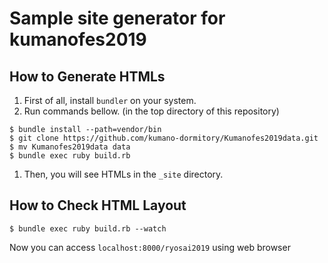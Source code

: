 # Sample site generator for kumanofes2019

## How to Generate HTMLs
1. First of all, install `bundler` on your system.
1. Run commands bellow. (in the top directory of this repository)
```
$ bundle install --path=vendor/bin
$ git clone https://github.com/kumano-dormitory/Kumanofes2019data.git
$ mv Kumanofes2019data data
$ bundle exec ruby build.rb
```
1. Then, you will see HTMLs in the `_site` directory.

## How to Check HTML Layout
```
$ bundle exec ruby build.rb --watch
```
Now you can access `localhost:8000/ryosai2019` using web browser

